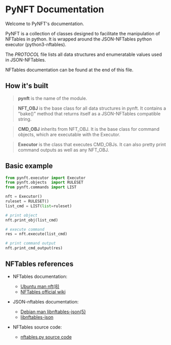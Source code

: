 # PyNFT Documentation

Welcome to PyNFT's documentation.

PyNFT is a collection of classes designed to facilitate the manipulation of NFTables in python.
It is wrapped around the JSON-NFTables python executor (python3-nftables).

The *PROTOCOL* file lists all data structures and enumeratable values used in JSON-NFTables.

NFTables documentation can be found at the end of this file.




## How it's built

> **pynft** is the name of the module.

> **NFT_OBJ** is the base class for all data structures in pynft. It contains a "bake()" method that returns itself as a JSON-NFTables compatible string.

> **CMD_OBJ** inherits from NFT_OBJ. It is the base class for command objects, which are executable with the Executor.

> **Executor** is the class that executes CMD_OBJs. It can also pretty print command outputs as well as any NFT_OBJ.




## Basic example

```python
from pynft.executor	import Executor
from pynft.objects	import RULESET
from pynft.commands	import LIST

nft = Executor()
ruleset = RULESET()
list_cmd = LIST(list=ruleset)

# print object
nft.print_obj(list_cmd)

# execute command
res = nft.execute(list_cmd)

# print command output
nft.print_cmd_output(res)
```





## NFTables references
- NFTables documentation:
	- [Ubuntu man nft(8)](http://manpages.ubuntu.com/manpages/focal/man8/nft.8.html)
	- [NFTables official wiki](https://wiki.nftables.org/wiki-nftables/index.php/Quick_reference-nftables_in_10_minutes#Extras)

- JSON-nftables documentation:
	- [Debian man libnftables-json(5)](https://manpages.debian.org/unstable/libnftables1/libnftables-json.5.en.html)
	- [libnftables-json](https://www.mankier.com/5/libnftables-json#Ruleset_Elements-Rule)

- NFTables source code:
	- [nftables.py source code](https://git.netfilter.org/nftables/tree/py/nftables.py)
